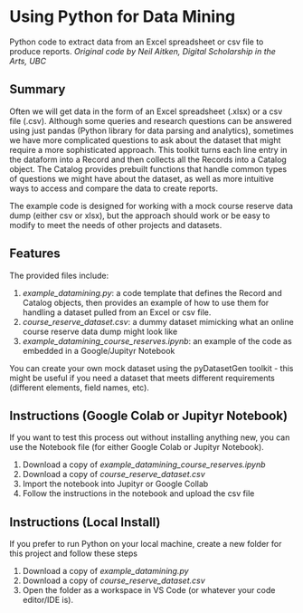 # Using Python for Data Mining 
Python code to extract data from an Excel spreadsheet or csv file to produce reports. 
_Original code by Neil Aitken, Digital Scholarship in the Arts, UBC_

## Summary
Often we will get data in the form of an Excel spreadsheet (.xlsx) or a csv file (.csv). Although some queries and research questions can be answered 
using just pandas (Python library for data parsing and analytics), sometimes we have more complicated questions to ask about the dataset that might require a more sophisticated approach. This toolkit turns each 
line entry in the dataform into a Record and then collects all the Records into a Catalog object. The Catalog provides prebuilt functions that handle common types of questions we might have about the dataset, as well as 
more intuitive ways to access and compare the data to create reports.

The example code is designed for working with a mock course reserve data dump (either csv or xlsx), but the approach should work or be easy to modify to meet the needs of other projects and datasets.

## Features
The provided files include:
1. _example_datamining.py_: a code template that defines the Record and Catalog objects, then provides an example of how to use them for handling a dataset pulled from an Excel or csv file.
2. _course_reserve_dataset.csv_: a dummy dataset mimicking what an online course reserve data dump might look like
3. _example_datamining_course_reserves.ipynb_: an example of the code as embedded in a Google/Jupityr Notebook 

You can create your own mock dataset using the pyDatasetGen toolkit - this might be useful if you need a dataset that meets different requirements (different elements, field names, etc).

## Instructions (Google Colab or Jupityr Notebook)
If you want to test this process out without installing anything new, you can use the Notebook file (for either Google Colab or Jupityr Notebook).
1. Download a copy of _example_datamining_course_reserves.ipynb_
2. Download a copy of _course_reserve_dataset.csv_
3. Import the notebook into Jupityr or Google Collab
4. Follow the instructions in the notebook and upload the csv file

## Instructions (Local Install)
If you prefer to run Python on your local machine, create a new folder for this project and follow these steps
1. Download a copy of _example_datamining.py_
2. Download a copy of _course_reserve_dataset.csv_
3. Open the folder as a workspace in VS Code (or whatever your code editor/IDE is).





